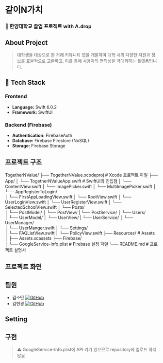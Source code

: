 # 같이N가치
### 🏫 한양대학교 졸업 프로젝트 with A.drop
## About Project
> 대학생을 대상으로 한 거래 커뮤니티 앱을 개발하여 대학 내의 다양한 자원과 정보를 효율적으로 교환하고, 이를 통해 사용자의 편의성을 극대화하는 플랫폼입니다.
## 🚀 Tech Stack
### Frontend
- **Language:** Swift 6.0.2
- **Framework:** SwiftUI
  
### Backend (Firebase)
- **Authentication:** FirebaseAuth
- **Database:** Firebase Firestore (NoSQL)
- **Storage:** Firebase Storage

## 프로젝트 구조
TogetherNValue/
├── TogetherNValue.xcodeproj          # Xcode 프로젝트 파일
├── App/
│   └── TogetherNValueApp.swift       # SwiftUI의 진입점
│   └── ContentView.swift
│   └── ImagePicker.swift
│   └── MultiImagePicker.swift
│   └── AppRegisterToLogin/                            
│        └── FirstAppLoadingView.swift
│        └── RootView.swift
│        └── UserLoginView.swift
│        └── UserRegisterView.swift
│        └── SelectedSchoolView.swift
│   └── Posts/                           
│        └── PostModel/
│        └── PostView/
|        └── PostService/
│   └── Users/                            
│        └── UserModel/
│        └── UserView/
|        └── UserService/
│   └── UserManager/                           
│        └── UserManger.swift
│   └── Settings/                            
│        └── FAQListView.swift
│        └── PolicyView.swift
├── Resources/                         # Assets
│   ├── Assets.xcassets
├── Firebase/                         
│   └── GoogleService-Info.plist       # Firebase 설정 파일
└── README.md                          # 프로젝트 설명서

## 프로젝트 화면
## 팀원

- 김소민 [![GitHub](https://img.shields.io/badge/GitHub-black?style=flat-square&logo=github)](https://github.com/thals304)
- 김현경 [![GitHub](https://img.shields.io/badge/GitHub-black?style=flat-square&logo=github)](https://github.com/hkkim2021)

## Setting
## 구현
> ⚠️ GoogleService-Info.plist에 API 키가 있으므로 repository에 업로드 하지 않음
